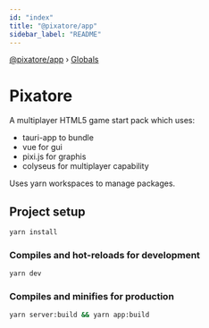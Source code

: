 ```yaml
---
id: "index"
title: "@pixatore/app"
sidebar_label: "README"
---
```


[@pixatore/app](index.md) › [Globals](globals.md)

# Pixatore

A multiplayer HTML5 game start pack which uses:

- tauri-app to bundle
- vue for gui
- pixi.js for graphis
- colyseus for multiplayer capability

Uses yarn workspaces to manage packages.

## Project setup

```bash
yarn install
```

### Compiles and hot-reloads for development

```bash
yarn dev
```

### Compiles and minifies for production

```bash
yarn server:build && yarn app:build
```
